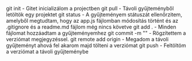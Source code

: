 git init - Gitet inicializálom a projectben
git pull - Távoli gyűjteményből letöltök egy projektet
git status - A gyűjteményem státuszát ellenőrzitem, amelyből megtudtam, hogy az app.js fájlomban módosítás történt és az .gitignore és a readme.md fájlom még nincs követve
git add . - Minden fájlomat hozzáadtam a gyűjteményemhez
git commit -m "" - Rögzítettem a verziómat megjegyzéssel.
git remote add origin - Megadom a távoli gyűjteményt ahová fel akarom majd tölteni a verziómat
git push - Feltöltöm a verziómat a távoli gyűjteménybe
